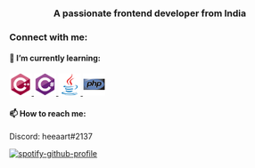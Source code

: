<h3 align="center">A passionate frontend developer from India</h3>

<h3 align="left">Connect with me:</h3>
<p align="left">
</p>

<h4>🌱 I’m currently learning:</h4>
<p align="left"> <a href="https://www.w3schools.com/cpp/" target="_blank" rel="noreferrer"> <img src="https://raw.githubusercontent.com/devicons/devicon/master/icons/cplusplus/cplusplus-original.svg" alt="cplusplus" width="40" height="40"/> </a> <a href="https://www.w3schools.com/cs/" target="_blank" rel="noreferrer"> <img src="https://raw.githubusercontent.com/devicons/devicon/master/icons/csharp/csharp-original.svg" alt="csharp" width="40" height="40"/> </a> <a href="https://www.java.com" target="_blank" rel="noreferrer"> <img src="https://raw.githubusercontent.com/devicons/devicon/master/icons/java/java-original.svg" alt="java" width="40" height="40"/> </a> <a href="https://www.php.net" target="_blank" rel="noreferrer"> <img src="https://raw.githubusercontent.com/devicons/devicon/master/icons/php/php-original.svg" alt="php" width="40" height="40"/> </a> </p>


<h4>📫 How to reach me:</h4>

 Discord: heeaart#2137

[![spotify-github-profile](https://spotify-github-profile.vercel.app/api/view?uid=21nqmzglcy7tgopy76wdoyiki&cover_image=true&theme=default&bar_color_cover=true)](https://github.com/kittinan/spotify-github-profile)

